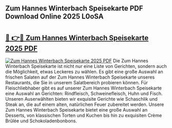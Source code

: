 ## Zum Hannes Winterbach Speisekarte PDF Download Online 2025 L0oSA

# <h2><a href="http://gcdtiz.nevu.top/?p=Zum+Hannes+Winterbach+Speisekarte">🔗 👉🔴 Zum Hannes Winterbach Speisekarte 2025 PDF</a></h2>

[![Zum Hannes Winterbach Speisekarte 2025 PDF](https://i.imgur.com/dBaPXMq.png)](http://gcdtiz.nevu.top/?p=Zum+Hannes+Winterbach+Speisekarte)
Die Zum Hannes Winterbach Speisekarte ist nicht nur eine Liste von Gerichten, sondern auch die Möglichkeit, etwas Leckeres zu wählen. Es gibt eine große Auswahl an frischen Salaten auf der Zum Hannes Winterbach Speisekarte unseres Restaurants, die Sie in unserem Salatbereich probieren können. Für Fleischliebhaber gibt es auf unserer Zum Hannes Winterbach Speisekarte eine Auswahl an Gerichten: Rindfleisch, Schweinefleisch, Huhn und Fisch. Unseren Auserwählten bieten wir exquisite Gerichte wie Schaschlik und Steak an, die auf einem alten, natürlichen Feuer zubereitet werden. Unsere Zum Hannes Winterbach Speisekarte bietet eine große Auswahl an Desserts, von klassischen Torten und Kuchen bis hin zu exquisiten Crème Brûlée und Schokoladenbonbons.
